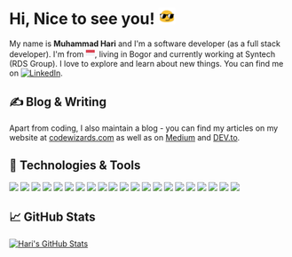 # Hi, Nice to see you! <img src="https://raw.githubusercontent.com/muhammad-hari/muhammad-hari/master/cool.gif" width="30px">

My name is <b>Muhammad Hari</b> and I'm a software developer (as a full stack developer). I'm from ![alt text](https://raw.githubusercontent.com/muhammad-hari/muhammad-hari/master/indonesia.png), living in Bogor and currently working at Syntech (RDS Group). I love to explore and learn about new things. You can find me on [![LinkedIn][3.2]][3].

## &#x270d; Blog & Writing

Apart from coding, I also maintain a blog - you can find my articles on my website at [codewizards.com](https://codewizards.com/) as well as on [Medium](https://medium.com/@muhammadhari) and [DEV.to](https://dev.to/muhammadhari).

## 🔧 Technologies & Tools
![](https://img.shields.io/badge/Editor-Visual%20Code-Code?style=flat&logo=visual-studio-code&logoColor=white&color=67217A)
![](https://img.shields.io/badge/Editor-Visual%20Studio-Code?style=flat&logo=visual-studio&logoColor=white&color=67217A)
![](https://img.shields.io/badge/Code-JavaScript-informational?style=flat&logo=javascript&logoColor=white&color=67217A)
![](https://img.shields.io/badge/Code-Sass-informational?style=flat&logo=sass&logoColor=white&color=67217A)
![](https://img.shields.io/badge/Code-HTML-informational?style=flat&logo=github&logoColor=white&color=67217A)
![](https://img.shields.io/badge/Code-CSS-informational?style=flat&logo=github&logoColor=white&color=67217A)
![](https://img.shields.io/badge/Code-JSON-informational?style=flat&logo=json&logoColor=white&color=67217A)
![](https://img.shields.io/badge/Code-XML-informational?style=flat&logo=github&logoColor=white&color=67217A)
![](https://img.shields.io/badge/Code-CSharp-Code?style=flat&logo=github&logoColor=white&color=67217A)
![](https://img.shields.io/badge/Code-ASP.NET-Code?style=flat&logo=github&logoColor=white&color=67217A)
![](https://img.shields.io/badge/Tools-WPF-Code?style=flat&logo=windows&logoColor=white&color=67217A)
![](https://img.shields.io/badge/Tools-WindowsForm-Code?style=flat&logo=windows&logoColor=white&color=67217A)
![](https://img.shields.io/badge/Framework-.NET%20Framework-Code?style=flat&logo=dotnet&logoColor=white&color=67217A)
![](https://img.shields.io/badge/Framework-.NET%20Core-Code?style=flat&logo=dotnet&logoColor=white&color=67217A)
![](https://img.shields.io/badge/Design%20Pattern-MVVM-Code?style=flat&logo=design&logoColor=white&color=67217A)
![](https://img.shields.io/badge/Design%20Pattern-MVC-Code?style=flat&logo=design&logoColor=white&color=67217A)
![](https://img.shields.io/badge/Architecture-Microservice-Code?style=flat&logo=architecture&logoColor=white&color=67217A)
![](https://img.shields.io/badge/Code-React%20Native-Code?style=flat&logo=react&logoColor=white&color=67217A)
![](https://img.shields.io/badge/Code-ReactJs-Code?style=flat&logo=react&logoColor=white&color=67217A)
![](https://img.shields.io/badge/Tools-Docker-informational?style=flat&logo=docker&logoColor=white&color=67217A)
![](https://img.shields.io/badge/Tools-Kubernetes-informational?style=flat&logo=kubernetes&logoColor=white&color=67217A)

## &#x1f4c8; GitHub Stats
<a href="https://github.com/muhammad-hari/muhammad-hari">
  <img align="center" src="https://github-readme-stats.vercel.app/api?username=muhammad-hari&show_icons=true&line_height=27&count_private=true&title_color=ffffff&text_color=c9cacc&icon_color=2bbc8a&bg_color=1d1f21" alt="Hari's GitHub Stats" />
</a>

<!-- links to social media icons -->

<!-- icons with padding -->

[1.1]: http://i.imgur.com/tXSoThF.png (twitter icon with padding)
[2.1]: http://i.imgur.com/0o48UoR.png (github icon with padding)

<!-- icons without padding -->

[1.2]: http://i.imgur.com/wWzX9uB.png (twitter icon without padding)
[2.2]: http://i.imgur.com/9I6NRUm.png (github icon without padding)
[3.2]: https://raw.githubusercontent.com/MartinHeinz/MartinHeinz/master/linkedin-3-16.png (LinkedIn icon without padding)


<!-- links to your social media accounts -->

[1]: https://twitter.com/muhammadhari
[2]: https://github.com/muhammadhari
[3]: https://www.linkedin.com/in/muhammadhari/


<!-- Resources -->
<!-- Icons: https://simpleicons.org/ -->
<!-- GitHub Stats: https://github.com/anuraghazra/github-readme-stats -->
<!-- Emojis: https://emojipedia.org/emoji/ -->
<!-- HTML Emojis: https://www.fileformat.info/index.htm -->
<!-- Shields: https://shields.io/ -->
<!-- Awesome GitHub Profile README: https://github.com/abhisheknaiidu/awesome-github-profile-readme -->
